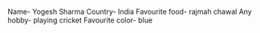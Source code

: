 Name- Yogesh Sharma
Country- India
Favourite food- rajmah chawal
Any hobby- playing cricket
Favourite color- blue
